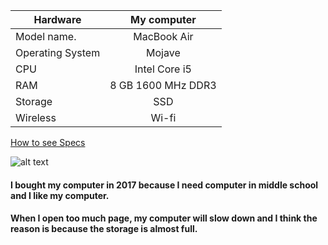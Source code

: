 | Hardware        | My computer        | 
| ------------- |:-------------:|
| Model name.   | MacBook Air |
| Operating System      |   Mojave |
| CPU     |    Intel Core i5 |
|RAM|8 GB 1600 MHz DDR3|
|Storage|SSD|
|Wireless|Wi-fi|

[How to see Specs](https://support.apple.com/en-jo/guide/system-information/syspr35536/mac)

![alt text](https://encrypted-tbn0.gstatic.com/images?q=tbn:ANd9GcQXMvRm6BfLw_DS8NUlj5KvJvYwE_-8Hr4HOQ&usqp=CAU)

#### I bought my computer in 2017 because I need computer in middle school and I like my computer. 
#### When I open too much page, my computer will slow down and I think the reason is because the storage is almost full. 
